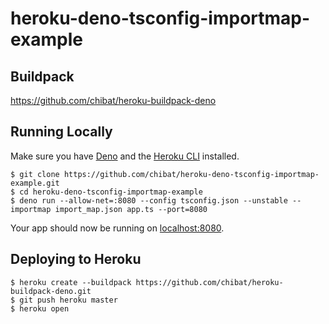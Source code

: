 
# heroku-deno-tsconfig-importmap-example

## Buildpack

https://github.com/chibat/heroku-buildpack-deno

## Running Locally
Make sure you have [Deno](https://deno.land/) and the [Heroku CLI](https://cli.heroku.com/) installed.
```
$ git clone https://github.com/chibat/heroku-deno-tsconfig-importmap-example.git
$ cd heroku-deno-tsconfig-importmap-example
$ deno run --allow-net=:8080 --config tsconfig.json --unstable --importmap import_map.json app.ts --port=8080
```
Your app should now be running on [localhost:8080](http://localhost:8080/).

## Deploying to Heroku
```
$ heroku create --buildpack https://github.com/chibat/heroku-buildpack-deno.git
$ git push heroku master
$ heroku open
```

